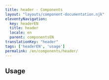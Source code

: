 ```yaml
---
title: header - Components
layout: "layouts/component-documentation.njk"
eleventyNavigation:
  key: headerEN
  title: header
  locale: en
  parent: componentsEN
translationKey: "header"
tags: ['headerEN', 'usage']
permalink: /en/components/header/
---
```


## Usage